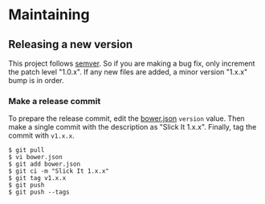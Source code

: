 # Maintaining

## Releasing a new version

This project follows [semver](http://semver.org/). So if you are making a bug
fix, only increment the patch level "1.0.x". If any new files are added, a
minor version "1.x.x" bump is in order.

### Make a release commit

To prepare the release commit, edit the
[bower.json](https://github.com/joao-parana/slick-it/blob/master/bower.json)
`version` value. Then make a single commit with the description as
"Slick It 1.x.x". Finally, tag the commit with `v1.x.x`.

```
$ git pull
$ vi bower.json
$ git add bower.json
$ git ci -m "Slick It 1.x.x"
$ git tag v1.x.x
$ git push
$ git push --tags
```
